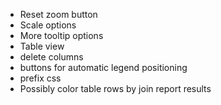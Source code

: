 * Reset zoom button
* Scale options
* More tooltip options
* Table view
* delete columns
* buttons for automatic legend positioning
* prefix css
* Possibly color table rows by join report results